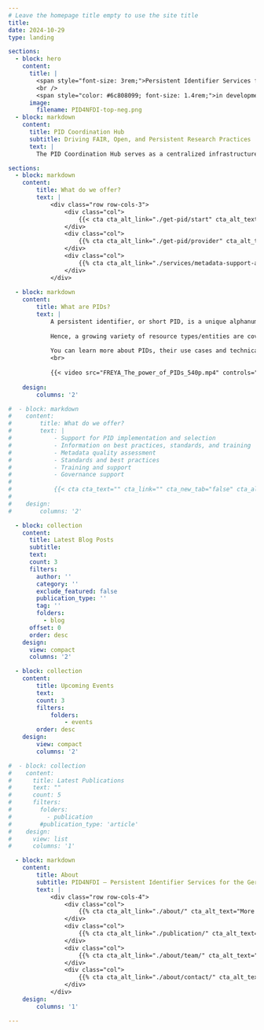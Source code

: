 ```yaml
---
# Leave the homepage title empty to use the site title
title:
date: 2024-10-29
type: landing

sections:
  - block: hero
    content:
      title: |
        <span style="font-size: 3rem;">Persistent Identifier Services for NFDI</span>
        <br />
        <span style="color: #6c808099; font-size: 1.4rem;">in development</span>
      image:
        filename: PID4NFDI-top-neg.png
  - block: markdown
    content:
      title: PID Coordination Hub
      subtitle: Driving FAIR, Open, and Persistent Research Practices
      text: |
        The PID Coordination Hub serves as a centralized infrastructure for managing persistent identifiers (PIDs) within Germany’s National Research Data Infrastructure (NFDI). Developed under PID4NFDI, PID Coordination Hub aims to standardize PID usage, enhance governance, and support interoperability across NFDI consortia. By integrating various PID providers and consolidating metadata practices, it addresses challenges in infrastructure consistency, policy development, and long-term PID management. Through collaborative frameworks, it assists both mature and developing institutions in effectively implementing FAIR (Findable, Accessible, Interoperable, and Reusable) data principles, fostering a unified research data ecosystem.

sections:
  - block: markdown
    content:
        title: What do we offer?
        text: |
            <div class="row row-cols-3">
                <div class="col">
                    {{< cta cta_alt_link="./get-pid/start" cta_alt_text="Get started, get a PID" >}}
                </div>
                <div class="col">
                    {{% cta cta_alt_link="./get-pid/provider" cta_alt_text="Find a PID provider" %}}
                </div>
                <div class="col">
                    {{% cta cta_alt_link="./services/metadata-support-assessment" cta_alt_text="Metadata support and assessment" %}}
                </div>
            </div>
  
  - block: markdown
    content:
        title: What are PIDs?
        text: |
            A persistent identifier, or short PID, is a unique alphanumeric code that makes it possible to uniquely and sustainably reference objects, persons and organizations. Importantly, a PID is linked to descriptive information (metadata) about the resource, thereby providing context information. The use of PIDs is growing steadily and is being extended to more and more areas of research, for example through the development of PIDs for samples, data management plans or research projects.
            
            Hence, a growing variety of resource types/entities are covered by PIDs. Among them are: research data, instruments, cultural objects, data management plans, organisations, projects, persons, physical objects (samples), publication services and repositories, research information systems, research tools (such as electronic lab notebooks), scientific events, software, text publications. The use of PIDs is an essential component for the implementation of the [FAIR principles](https://www.go-fair.org/fair-principles/) that promote the findability, accessibility, interoperability and re-usability of research data. The mandatory and standardized metadata associated with PIDs make research data findable, accessible and citable.
            
            You can learn more about PIDs, their use cases and technical implementation at our partners [PID Network Germany](https://www.pid-network.de/en/) and the [PID Competence Center of TIB](https://projects.tib.eu/pid-service/en/persistent-identifiers/persistent-identifiers-pids/). Or watch this introductory video [_The power of PIDs_](https://doi.org/10.5281/zenodo.3977942) by the [FREYA project](https://www.project-freya.eu/):
            <br>
            
            {{< video src="FREYA_The_power_of_PIDs_540p.mp4" controls="yes" poster="FREYA_The_power_of_PIDs_preview.png">}}
    
    design:
        columns: '2'

#  - block: markdown
#    content:
#        title: What do we offer?
#        text: |
#            - Support for PID implementation and selection
#            - Information on best practices, standards, and training
#            - Metadata quality assessment
#            - Standards and best practices
#            - Training and support
#            - Governance support
#            
#            {{< cta cta_text="" cta_link="" cta_new_tab="false" cta_alt_text="And more" cta_alt_link="./services/metadata-support-assessment" cta_alt_new_tab="false" >}}
#
#    design:
#        columns: '2'

  - block: collection
    content:
      title: Latest Blog Posts
      subtitle:
      text:
      count: 3
      filters:
        author: ''
        category: ''
        exclude_featured: false
        publication_type: ''
        tag: ''
        folders:
          - blog
      offset: 0
      order: desc
    design:
      view: compact
      columns: '2'

  - block: collection
    content:
        title: Upcoming Events
        text:
        count: 3
        filters:
            folders:
                - events
        order: desc
    design:
        view: compact
        columns: '2'

#  - block: collection
#    content:
#      title: Latest Publications
#      text: ""
#      count: 5
#      filters:
#        folders:
#          - publication
#        #publication_type: 'article'
#    design:
#      view: list
#      columns: '1'

  - block: markdown
    content:
        title: About
        subtitle: PID4NFDI – Persistent Identifier Services for the German National Research Data Infrastructure (NFDI)
        text: |
            <div class="row row-cols-4">
                <div class="col">
                    {{% cta cta_alt_link="./about/" cta_alt_text="More about the project" %}}
                </div>
                <div class="col">
                    {{% cta cta_alt_link="./publication/" cta_alt_text="Latest publications" %}}
                </div>
                <div class="col">
                    {{% cta cta_alt_link="./about/team/" cta_alt_text="Meet the team" %}}
                </div>
                <div class="col">
                    {{% cta cta_alt_link="./about/contact/" cta_alt_text="Contact us" %}}
                </div>
            </div>
    design:
        columns: '1'

---
```

